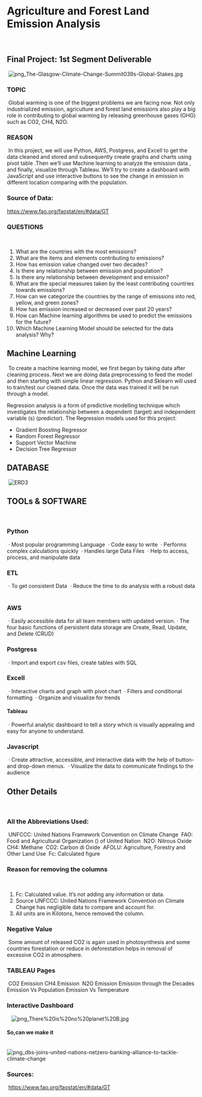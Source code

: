 # Agriculture and Forest Land Emission Analysis
​
​
## Final Project: 1st Segment Deliverable
​
![png_The-Glasgow-Climate-Change-Summit039s-Global-Stakes.jpg](https://github.com/bireshk/DataAnalyticsProject/blob/main/png/The-Glasgow-Climate-Change-Summit039s-Global-Stakes.jpg)
​
### TOPIC
​
Global warming is one of the biggest problems we are facing now. Not only industrialized emission, agriculture and forest land emissions also play a big role in contributing to global warming by releasing greenhouse gases (GHG) such as CO2, CH4, N2O. 
​
### REASON
​
In this project, we will use Python, AWS, Postgress, and Excell to get the data cleaned and stored and subsequently create graphs and charts using pivot table .Then we’ll use Machine learning to analyze the emission data , and finally, visualize through Tableau. We’ll try to create a dashboard with JavaScript and use interactive buttons to see the change in emission in different location comparing with the population.
​
​
### Source of Data:
https://www.fao.org/faostat/en/#data/GT
​
​
### QUESTIONS
​
1. What are the countries with the most emissions?
​
2. What are the items and elements contributing to emissions?
​
3. How has emission value changed over two decades?
​
4. Is there any relationship between emission and population?
​
5. Is there any relationship between development and emission?
​
6. What are the special measures taken by the least contributing countries towards emissions?
7. How can we categorize the countries by the range of emissions into red, yellow, and green zones?
​
8. How has emission increased or decreased over past 20 years?
​
9. How can Machine learning algorithms be used to predict the emissions for the future?
​
10. Which Machine Learning Model should be selected for the data analysis? Why?
​
​
## Machine Learning
​
To create a machine learning model, we first began by taking data after cleaning process. Next we are doing data preprocessing to feed the model and then starting with simple linear regression. Python and Sklearn will used to train/test our cleaned data. Once the data was trained it will be run through a model.
 
Regression analysis is a form of predictive modelling technique which investigates the relationship between a dependent (target) and independent variable (s) (predictor). The Regression models used for this project:
​
* Gradient Boosting Regressor
​
* Random Forest Regressor
​
* Support Vector Machine
​
* Decision Tree Regressor
​
## DATABASE
​
![ERD3](https://user-images.githubusercontent.com/62515666/140249177-62c6a9f0-f349-4a16-9a1f-24876e764c80.png)
​
​
## TOOLs & SOFTWARE
​
### Python
​
· Most popular programming Language
​
· Code easy to write
​
· Performs complex calculations quickly
​
· Handles large Data Files
​
· Help to access, process, and manipulate data
​
### ETL
​
· To get consistent Data
​
· Reduce the time to do analysis with a robust data
​
### AWS
​
· Easily accessible data for all team members with updated version.
​
· The four basic functions of persistent data storage are Create, Read, Update, and Delete (CRUD)
​
### Postgress
​
· Import and export csv files, create tables with SQL
​
### Excell
​
· Interactive charts and graph with pivot chart
​
· Filters and conditional formatting
​
· Organize and visualize for trends
​
#### Tableau
​
· Powerful analytic dashboard to tell a story which is visually appealing and easy for anyone to understand.
​
### Javascript
​
· Create attractive, accessible, and interactive data with the help of button- and drop-down menus.
​
· Visualize the data to communicate findings to the audience
​
## Other Details
​
### All the Abbreviations Used:
​
UNFCCC: United Nations Framework Convention on Climate Change
​
FAO: Food and Agricultural Organization () of United Nation
​
N2O: Nitrous Oxide
​
CH4: Methane
​
CO2: Carbon di Oxide
​
AFOLU: Agriculture, Forestry and Other Land Use
​
Fc: Calculated figure
​
### Reason for removing the columns
​
1. Fc: Calculated value. It’s not adding any information or data.
​
2. Source UNFCCC: United Nations Framework Convention on Climate Change has negligible data to compare and account for.
​
3. All units are in Kilotons, hence removed the column.
​
### Negative Value
​
Some amount of released CO2 is again used in photosynthesis and some countries forestation or reduce in deforestation helps in removal of excessive CO2 in atmosphere.
​
### TABLEAU Pages
​
CO2 Emission CH4 Emission
​
N2O Emission Emission through the Decades
​
Emission Vs Population Emission Vs Temperature
​
### Interactive Dashboard
​
​
​
 ![png_There%20is%20no%20planet%20B.jpg](https://github.com/bireshk/DataAnalyticsProject/blob/main/png/There%20is%20no%20planet%20B.png)
 
 
 #### So,can we make it 
​
 ![png_dbs-joins-united-nations-netzero-banking-alliance-to-tackle-climate-change](https://github.com/bireshk/DataAnalyticsProject/blob/main/png/dbs-joins-united-nations-netzero-banking-alliance-to-tackle-climate-change.jpeg)
 
 
 
### Sources:
​
https://www.fao.org/faostat/en/#data/GT
